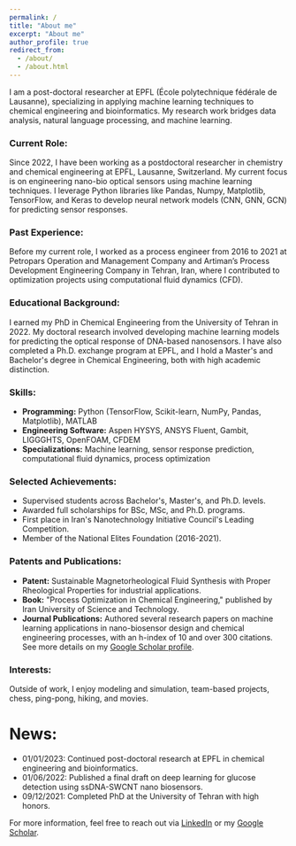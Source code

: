 ```yaml
---
permalink: /
title: "About me"
excerpt: "About me"
author_profile: true
redirect_from: 
  - /about/
  - /about.html
---
```


I am a post-doctoral researcher at EPFL (École polytechnique fédérale de Lausanne), specializing in applying machine learning techniques to chemical engineering and bioinformatics. My research work bridges data analysis, natural language processing, and machine learning.

### Current Role:
Since 2022, I have been working as a postdoctoral researcher in chemistry and chemical engineering at EPFL, Lausanne, Switzerland. My current focus is on engineering nano-bio optical sensors using machine learning techniques. I leverage Python libraries like Pandas, Numpy, Matplotlib, TensorFlow, and Keras to develop neural network models (CNN, GNN, GCN) for predicting sensor responses.

### Past Experience:
Before my current role, I worked as a process engineer from 2016 to 2021 at Petropars Operation and Management Company and Artiman’s Process Development Engineering Company in Tehran, Iran, where I contributed to optimization projects using computational fluid dynamics (CFD).

### Educational Background:
I earned my PhD in Chemical Engineering from the University of Tehran in 2022. My doctoral research involved developing machine learning models for predicting the optical response of DNA-based nanosensors. I have also completed a Ph.D. exchange program at EPFL, and I hold a Master's and Bachelor's degree in Chemical Engineering, both with high academic distinction.

### Skills:
- **Programming:** Python (TensorFlow, Scikit-learn, NumPy, Pandas, Matplotlib), MATLAB
- **Engineering Software:** Aspen HYSYS, ANSYS Fluent, Gambit, LIGGGHTS, OpenFOAM, CFDEM
- **Specializations:** Machine learning, sensor response prediction, computational fluid dynamics, process optimization

### Selected Achievements:
- Supervised students across Bachelor's, Master's, and Ph.D. levels.
- Awarded full scholarships for BSc, MSc, and Ph.D. programs.
- First place in Iran's Nanotechnology Initiative Council's Leading Competition.
- Member of the National Elites Foundation (2016-2021).

### Patents and Publications:
- **Patent:** Sustainable Magnetorheological Fluid Synthesis with Proper Rheological Properties for industrial applications.
- **Book:** "Process Optimization in Chemical Engineering," published by Iran University of Science and Technology.
- **Journal Publications:** Authored several research papers on machine learning applications in nano-biosensor design and chemical engineering processes, with an h-index of 10 and over 300 citations. See more details on my [Google Scholar profile](https://scholar.google.co.in/citations?user=gk2vj4YAAAAJ&hl=en).

### Interests:
Outside of work, I enjoy modeling and simulation, team-based projects, chess, ping-pong, hiking, and movies.

# News:
* 01/01/2023: Continued post-doctoral research at EPFL in chemical engineering and bioinformatics.
* 01/06/2022: Published a final draft on deep learning for glucose detection using ssDNA-SWCNT nano biosensors.
* 09/12/2021: Completed PhD at the University of Tehran with high honors.

For more information, feel free to reach out via [LinkedIn](https://www.linkedin.com/in/yahyarabbani/) or my [Google Scholar](https://scholar.google.co.in/citations?user=gk2vj4YAAAAJ&hl=en).
